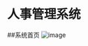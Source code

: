 # 人事管理系统
##系统首页
![image](https://github.com/ichigo-ichie27/PersonnelManagementSystem/blob/master/images/QQ%E6%88%AA%E5%9B%BE20200423110606.png)
